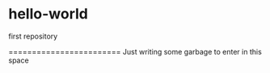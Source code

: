 # hello-world
first repository

========================
Just writing some garbage to enter in this space
